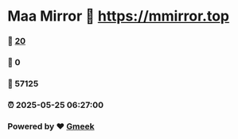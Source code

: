 # Maa Mirror :link: https://mmirror.top 
### :page_facing_up: [20](https://mmirror.top/tag.html) 
### :speech_balloon: 0 
### :hibiscus: 57125 
### :alarm_clock: 2025-05-25 06:27:00 
### Powered by :heart: [Gmeek](https://github.com/Meekdai/Gmeek)
